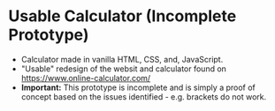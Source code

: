 # Usable Calculator (Incomplete Prototype)
* Calculator made in vanilla HTML, CSS, and, JavaScript. 
* "Usable" redesign of the websit and calculator found on https://www.online-calculator.com/
* **Important:** This prototype is incomplete and is simply a proof of concept based on the issues identified - e.g. brackets do not work.
